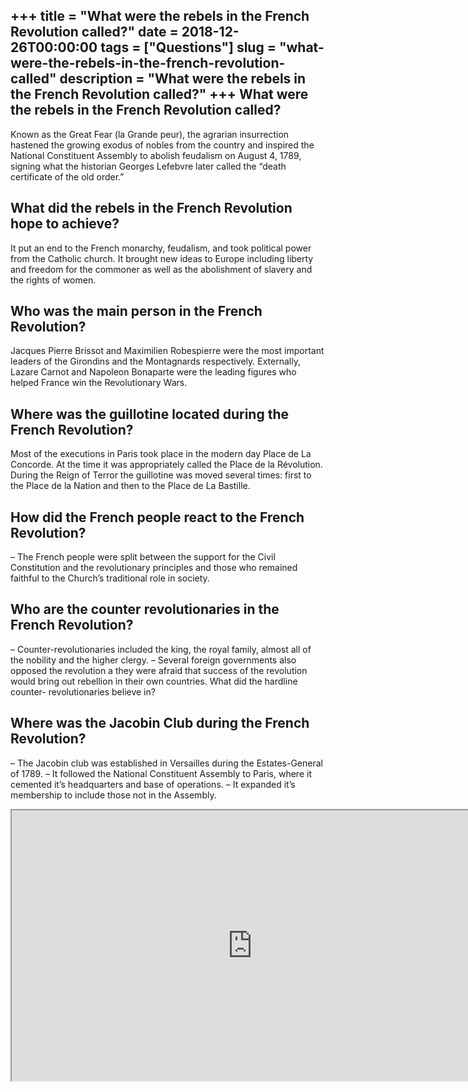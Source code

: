 +++
title = "What were the rebels in the French Revolution called?"
date = 2018-12-26T00:00:00
tags = ["Questions"]
slug = "what-were-the-rebels-in-the-french-revolution-called"
description = "What were the rebels in the French Revolution called?"
+++
What were the rebels in the French Revolution called?
-----------------------------------------------------

Known as the Great Fear (la Grande peur), the agrarian insurrection hastened the growing exodus of nobles from the country and inspired the National Constituent Assembly to abolish feudalism on August 4, 1789, signing what the historian Georges Lefebvre later called the “death certificate of the old order.”

What did the rebels in the French Revolution hope to achieve?
-------------------------------------------------------------

It put an end to the French monarchy, feudalism, and took political power from the Catholic church. It brought new ideas to Europe including liberty and freedom for the commoner as well as the abolishment of slavery and the rights of women.

Who was the main person in the French Revolution?
-------------------------------------------------

Jacques Pierre Brissot and Maximilien Robespierre were the most important leaders of the Girondins and the Montagnards respectively. Externally, Lazare Carnot and Napoleon Bonaparte were the leading figures who helped France win the Revolutionary Wars.

Where was the guillotine located during the French Revolution?
--------------------------------------------------------------

Most of the executions in Paris took place in the modern day Place de La Concorde. At the time it was appropriately called the Place de la Révolution. During the Reign of Terror the guillotine was moved several times: first to the Place de la Nation and then to the Place de La Bastille.

How did the French people react to the French Revolution?
---------------------------------------------------------

– The French people were split between the support for the Civil Constitution and the revolutionary principles and those who remained faithful to the Church’s traditional role in society.

Who are the counter revolutionaries in the French Revolution?
-------------------------------------------------------------

– Counter-revolutionaries included the king, the royal family, almost all of the nobility and the higher clergy. – Several foreign governments also opposed the revolution a they were afraid that success of the revolution would bring out rebellion in their own countries. What did the hardline counter- revolutionaries believe in?

Where was the Jacobin Club during the French Revolution?
--------------------------------------------------------

– The Jacobin club was established in Versailles during the Estates-General of 1789. – It followed the National Constituent Assembly to Paris, where it cemented it’s headquarters and base of operations. – It expanded it’s membership to include those not in the Assembly.

<iframe allow="accelerometer; autoplay; clipboard-write; encrypted-media; gyroscope; picture-in-picture" allowfullscreen="" class="__youtube_prefs__  epyt-is-override  no-lazyload" data-no-lazy="1" data-origheight="433" data-origwidth="770" data-skipgform_ajax_framebjll="" height="433" id="_ytid_10621" loading="lazy" src="https://www.youtube.com/embed/FB4KtaHsHKg?enablejsapi=1&autoplay=0&cc_load_policy=0&cc_lang_pref=&iv_load_policy=1&loop=0&modestbranding=0&rel=1&fs=1&playsinline=0&autohide=2&theme=dark&color=red&controls=1&" title="YouTube player" width="770"></iframe>